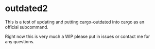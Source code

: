 # outdated2

This is a test of updating and putting [cargo-outdated](https://github.com/kbknapp/cargo-outdated) into [cargo](https://github.com/rust-lang/cargo/) as an official subcommand. 

Right now this is very much a WIP please put in issues or contact me for any questions. 
